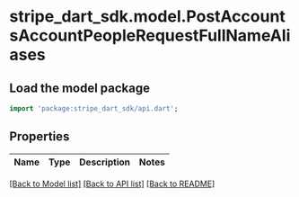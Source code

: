 # stripe_dart_sdk.model.PostAccountsAccountPeopleRequestFullNameAliases

## Load the model package
```dart
import 'package:stripe_dart_sdk/api.dart';
```

## Properties
Name | Type | Description | Notes
------------ | ------------- | ------------- | -------------

[[Back to Model list]](../README.md#documentation-for-models) [[Back to API list]](../README.md#documentation-for-api-endpoints) [[Back to README]](../README.md)


